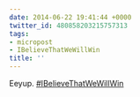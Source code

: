 ```yaml
---
date: 2014-06-22 19:41:44 +0000
twitter_id: 480858203215757313
tags:
- micropost
- IBelieveThatWeWillWin
title: ''
---
```


Eeyup. [#IBelieveThatWeWillWin](https://twitter.com/hashtag/IBelieveThatWeWillWin)

